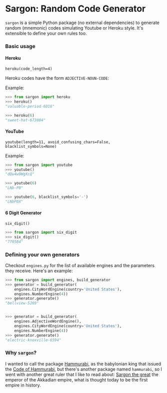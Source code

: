 # Sargon: Random Code Generator

`sargon` is a simple Python package (no external dependencies) to generate random (mnemonic) codes simulating Youtube or Heroku style. It's extensible to define your own rules too.

### Basic usage

#### Heroku

`heroku(code_length=4)`

Heroku codes have the form `ADJECTIVE-NOUN-CODE`:

Example:

```python
>>> from sargon import heroku
>>> heroku()
"valuable-period-6016"

>>> heroku(6)
"sweet-hat-673004"
```

#### YouTube

`youtube(length=11, avoid_confusing_chars=False, blacklist_symbols=None)`

Example:

```python
>>> from sargon import youtube
>>> youtube()
"dQw4w9WgXcQ"

>>> youtube(6)
"LNb-P0"

>>> youtube(6, blacklist_symbols='-')
"LNbP0X"
```

#### 6 Digit Generator

`six_digit()`

```python
>>> from sargon import six_digit
>>> six_digit()
"770584"
```

### Defining your own generators

Checkout `engines.py` for the list of available engines and the parameters they receive. Here's an example:

```python
>>> from sargon import engines, build_generator
>>> generator = build_generator(
    engines.CityWordEngine(country='United States'),
    engines.NumberEngine(4))
>>> generator.generate()
"bellview-5269"


>>> generator = build_generator(
    engines.AdjectiveWordEngine(),
    engines.CityWordEngine(country='United States'),
    engines.NumberEngine(4))
>>> generator.generate()
"electric-knoxville-6594"
```

### Why `sargon`?

I wanted to call the package [Hammurabi](https://en.wikipedia.org/wiki/Hammurabi), as the babylonian king that issued the [Code of Hammurabi](https://en.wikipedia.org/wiki/Code_of_Hammurabi), but there's another package named `hammurabi`, so I went with another great ruler that I like to read about: [Sargon the great](https://en.wikipedia.org/wiki/Sargon_of_Akkad) the emperor of the Akkadian empire, what is thought today to be the first empire in history.
